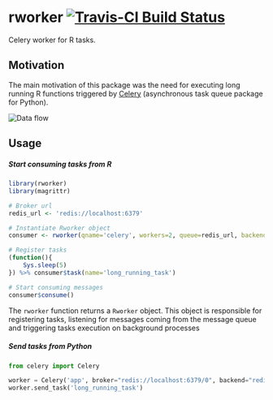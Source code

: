 
# rworker [![Travis-CI Build Status](https://travis-ci.org/lecardozo/rworker.svg?branch=master)](https://travis-ci.org/lecardozo/rworker)
Celery worker for R tasks.
## Motivation
The main motivation of this package was the need for executing long running R functions
triggered by [Celery](https://github.com/celery/celery) (asynchronous task queue package for Python).

![Data flow](https://raw.githubusercontent.com/lecardozo/rworker/master/img/rworker.png)
## Usage
##### Start consuming tasks from R
```R
library(rworker)
library(magrittr)

# Broker url
redis_url <- 'redis://localhost:6379'

# Instantiate Rworker object
consumer <- rworker(qname='celery', workers=2, queue=redis_url, backend=redis_url)

# Register tasks
(function(){
    Sys.sleep(5)
}) %>% consumer$task(name='long_running_task')

# Start consuming messages
consumer$consume()
```
The `rworker` function returns a `Rworker` object. This object is responsible for registering tasks, listening for messages coming from the message queue and triggering tasks execution on background processes

##### Send tasks from Python
```python
from celery import Celery

worker = Celery('app', broker="redis://localhost:6379/0", backend="redis://localhost:6379/0")
worker.send_task('long_running_task')
```
